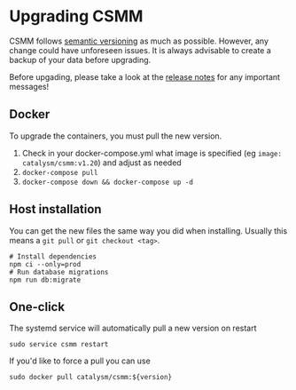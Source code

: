 # Upgrading CSMM

CSMM follows [semantic versioning](https://semver.org/) as much as possible. However, any change could have unforeseen issues. It is always advisable to create a backup of your data before upgrading.

Before upgading, please take a look at the [release notes](https://github.com/CatalysmsServerManager/7-days-to-die-server-manager/releases) for any important messages!

## Docker

To upgrade the containers, you must pull the new version. 

1. Check in your docker-compose.yml what image is specified (eg `image: catalysm/csmm:v1.20`) and adjust as needed
2. `docker-compose pull`
3. `docker-compose down && docker-compose up -d`

## Host installation

You can get the new files the same way you did when installing. Usually this means a `git pull` or `git checkout <tag>`.


```
# Install dependencies
npm ci --only=prod
# Run database migrations
npm run db:migrate
```

## One-click


The systemd service will automatically pull a new version on restart

```
sudo service csmm restart
```

If you'd like to force a pull you can use

```
sudo docker pull catalysm/csmm:${version}
```